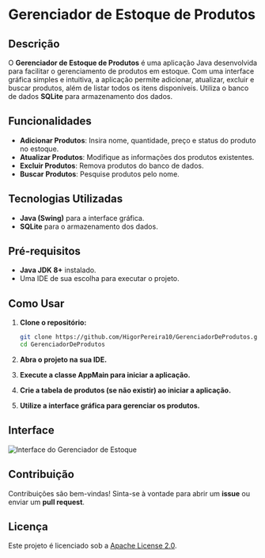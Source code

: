 # Gerenciador de Estoque de Produtos 

## Descrição

O **Gerenciador de Estoque de Produtos** é uma aplicação Java desenvolvida para facilitar o gerenciamento de produtos em estoque. Com uma interface gráfica simples e intuitiva, a aplicação permite adicionar, atualizar, excluir e buscar produtos, além de listar todos os itens disponíveis. Utiliza o banco de dados **SQLite** para armazenamento dos dados.

## Funcionalidades

- **Adicionar Produtos**: Insira nome, quantidade, preço e status do produto no estoque.
- **Atualizar Produtos**: Modifique as informações dos produtos existentes.
- **Excluir Produtos**: Remova produtos do banco de dados.
- **Buscar Produtos**: Pesquise produtos pelo nome.
  
## Tecnologias Utilizadas

- **Java (Swing)** para a interface gráfica.
- **SQLite** para o armazenamento dos dados.

## Pré-requisitos

- **Java JDK 8+** instalado.
- Uma IDE de sua escolha para executar o projeto.

## Como Usar

1. **Clone o repositório:**

   ```bash
   git clone https://github.com/HigorPereira10/GerenciadorDeProdutos.git
   cd GerenciadorDeProdutos

2. **Abra o projeto na sua IDE.**
3. **Execute a classe AppMain para iniciar a aplicação.**
4. **Crie a tabela de produtos (se não existir) ao iniciar a aplicação.**
5. **Utilize a interface gráfica para gerenciar os produtos.**
   

## Interface

![Interface do Gerenciador de Estoque](Interface.png)

## Contribuição

Contribuições são bem-vindas! Sinta-se à vontade para abrir um **issue** ou enviar um **pull request**.

## Licença

Este projeto é licenciado sob a [Apache License 2.0](LICENSE).
